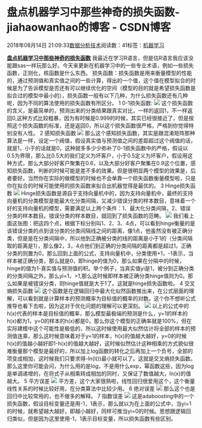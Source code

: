 
# 盘点机器学习中那些神奇的损失函数​​​​​​​ - jiahaowanhao的博客 - CSDN博客


2018年08月14日 21:09:33[数据分析技术](https://me.csdn.net/jiahaowanhao)阅读数：41标签：[机器学习																](https://so.csdn.net/so/search/s.do?q=机器学习&t=blog)


**[盘点机器学习中那些神奇的损失函数](http://cda.pinggu.org/view/26364.html)**
我最近在学习R语言，但是估R语言我应该没能跟sas一样玩那么好。今天来更新在机器学习中的一些专业术语，例如一些损失函数，正则化，核函数是什么东西。
损失函数：损失函数是用来衡量模型的性能的，通过预测值和真实值之间的一些计算，得出的一个值，这个值在模型拟合的时候是为了告诉模型是否还有可以继续优化的空间（模型的目的就是希望损失函数是拟合过的模型中最小的），损失函数一般有以下几种，为什么损失函数还有几种呢，因为不同的算法使用的损失函数有所区分。
1
0-1损失函数:
![](http://5b0988e595225.cdn.sohucs.com/images/20171211/c3774949db594dcdb0b972c45de480bb.png)
这个损失函数的含义，是最简单的，预测出来的分类结果跟真实对比，一样的返回1，不一样返回0,这种方式比较粗暴，因为有时候是0.999的时候，其实已经很接近了，但是按照这个损失函数的标准，还是返回0，所以这个损失函数很严格，严格到你觉得特别没有人性。
2
感知损失函数
![](http://5b0988e595225.cdn.sohucs.com/images/20171211/0565747c7f54448e86dbbdc4ff25b07c.png)
那么这个感知损失函数，其实是跟混淆矩阵那种算法是一样，设定一个阀值，假设真实值与预测值之间的差距超过这个阀值的话，就是1，小于的话就是0，这种就多多少少弥补了0-1损失函数中的严格，假设以0.5为界限，那么比0.5大的我们定义为坏客户，小于0.5定义为坏客户，假设用这种方式，那么大部分好客户聚集在0.6，以及大部分好客户聚集在0.9这个位置，感知损失函数，判断的时候可能是差不多的效果。但是很明显两个模型的效果是，后者要好。当然你在实际的做模型的时候也不会单靠一个损失函数衡量模型啦，只是你在拟合的时候可能使用的损失函数来拟合出机器觉得是最优的。
3
Hinge损失函数
![](http://5b0988e595225.cdn.sohucs.com/images/20171211/ff8235de71a542428d3b1a6406dc2d53.png)
Hinge损失函数是源自于支持向量机中的，因为支持向量机中，最终的支持向量机的分类模型是能最大化分类间隔，又减少错误分类的样本数目，意味着一个好的支持向量机的模型，需要满足以上两个条件：1、最大化分类间隔，2、错误分类的样本数目。错误分类的样本数目，就回到了损失函数的范畴。
![](http://5b0988e595225.cdn.sohucs.com/images/20171211/82f7d4d210254879abff2bec84391f0f.png)
我们看上面这张图：把这四个点，根据下标分别叫1、2、3、4点，可以看到hinge衡量的是该错误分类的点到该分类的分类间隔线之间的距离，像1点，他虽然没有被正确分类，但是是在分类间隔中，所以他到正确被分类的线的距离是小于1的（分类间隔取的距离是1），那么像2，3，4点他们到正确的分类间隔的距离都是超过1，正确分类的则置为0，那么回到上面的公式，支持向量机中，分类使用+1，-1表示，当样本被正确分类，那么就是0，即hinge的值为0，那么如果在分隔中的时候，hinge的值为1-真实值与预测值的积。举个例子，当真实值yi是1，被分到正确分类的分类间隔之外，那么yi=1，>1,那么这时候即样本被正确分类hinge值则为0。那么如果是被错误分类，则hinge值就是大于1了。这就是hinge损失函数啦。
4
交叉熵损失函数
![](http://5b0988e595225.cdn.sohucs.com/images/20171211/14df102e2ccd4c1c97e0e124eb0e413f.png)
这个函数是在逻辑回归中最大化似然函数推出来，在公式层面的理解，可以看到就是计算样本的预测概率为目标值的概率的对数。这个你不想听公式推导也看下去啦，因为这对于优化问题的理解可以更深刻。
![](http://5b0988e595225.cdn.sohucs.com/images/20171211/f7ceccff11c14e13992c0766932fd1a2.jpeg)
以上的公式中的h(x)代表的样本是目标值的概率，那么模型最极端的预测是什么，y=1的样本的h(x)都为1，y=0的样本的h(x)都是0，那么你这个模型的正确率就是100%，但在实际建模中这个可能性是极低的，所以这时候使用最大似然估计将全部的样本的预测值连乘，那么这时候意味着对于y=1的样本，h(x)的值越大越好，y=0的时候h(x)的值越小越好即1-h(x)的值越大越好，这时候似然估计这种相乘的方式貌似很难衡量那个模型是最好的，所以加上log函数的转化之后再加上一个负号，全部的项变成相加，这时候我们只要求得-ln(l())最小就可以了。这就是交叉熵损失函数。那么这里你可能会问，为什么用的是log，不是用什么exp，幂函数这些，因为log是单调递增的，在将式子从相乘转成相加的同时，又保证了数值越大，ln(x)的值越大。
5
平方误差
![](http://5b0988e595225.cdn.sohucs.com/images/20171211/9df03bb8774e4c28a9ed4c989ce0df48.png)
平方差，这个大家很熟啦，线性回归很爱用这个，这个衡量线性关系的时候比较好用，在分类算法中比较少用。
6
绝对误差
![](http://5b0988e595225.cdn.sohucs.com/images/20171211/e0b9eb14886a4787ac8cab9d44427c51.png)
那么这个也是回归中比较常用的，也不做多的解释。
7
指数误差
![](http://5b0988e595225.cdn.sohucs.com/images/20171211/6a04b56e896e46c18f8dc442f345c404.png)
这是adaboosting中的一个损失函数，假设目标变量还是用-1，1表示，那么就以为在上面的公式中，当yi=1的时候，就希望越大越好，即越小越好，同样可推当yi=0的时候。思想跟逻辑回归类似，但是因为这里使用-1，1表示目标变量，所以损失函数有些区别。

